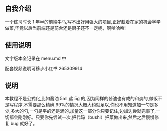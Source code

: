 ## 自我介绍

一个练习时长 1 年半的前端牛马,写不出好用强大的项目,正好趁着在家的机会学学做菜,毕竟以后当前端还是前台还是厨子还不一定呢，啊哈哈哈!

## 使用说明

文字版本全记录在 menu.md 中

配套视频说明可移步小红书 265309914

## 说明

本教程不是公式化,比如酱油 5ml,盐 5g 的,因为同样的酱油也有咸的和淡的,做饭不是写程序,不需要那么精确,99%的情况大概大约就足以,你也不用知道加一勺是多少,多大的勺,一勺是平的还是满的,加量这一部分你只要记住,边加边尝就完事了,一切都会刚刚好。只要你先尝试一次,把代码（bushi）把菜做出来,然后之后慢慢修复 bug 就好了。
